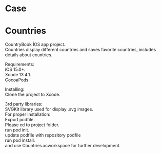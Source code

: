 # Case
# Countries
CountryBook İOS app project.  
Countries display different countries and saves favorite countries, includes details about countries.  

Requirements:  
iOS 15.0+.   
Xcode 13.4.1.   
CocoaPods  

Installing:    
Clone the project to Xcode.  

3rd party libraries:  
SVGKit library used for display .svg images.  
For proper installation:  
Export podfile.  
Please cd to project folder.   
run pod init.   
update podfile with repository podfile    
run pod install.   
and use Countries.xcworkspace for further development.    
